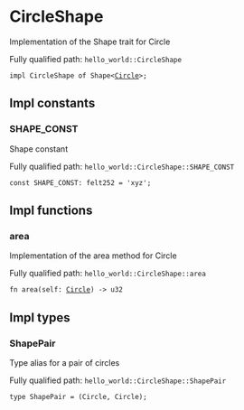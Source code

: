 # CircleShape

Implementation of the Shape trait for Circle

Fully qualified path: `hello_world::CircleShape`

<pre><code class="language-rust">impl CircleShape of Shape&lt;<a href="hello_world-Circle.html">Circle</a>&gt;;</code></pre>

## Impl constants

### SHAPE_CONST

Shape constant

Fully qualified path: `hello_world::CircleShape::SHAPE_CONST`

<pre><code class="language-rust">const SHAPE_CONST: felt252 = &apos;xyz&apos;;</code></pre>


## Impl functions

### area

Implementation of the area method for Circle

Fully qualified path: `hello_world::CircleShape::area`

<pre><code class="language-rust">fn area(self: <a href="hello_world-Circle.html">Circle</a>) -&gt; u32</code></pre>


## Impl types

### ShapePair

Type alias for a pair of circles

Fully qualified path: `hello_world::CircleShape::ShapePair`

<pre><code class="language-rust">type ShapePair = (Circle, Circle);</code></pre>


